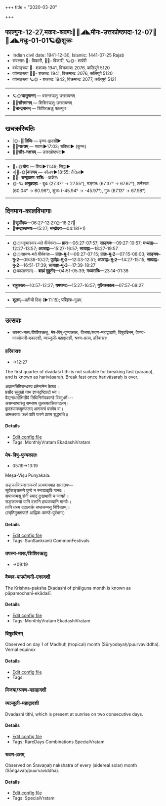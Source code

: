+++
title = "2020-03-20"

+++
## फाल्गुनः-12-27,मकरः-श्रवणः🌛🌌◢◣मीनः-उत्तरप्रोष्ठपदा-12-07🌌🌞◢◣मधुः-01-01🪐🌞शुक्रः
- Indian civil date: 1941-12-30, Islamic: 1441-07-25 Rajab
- संवत्सरः 🌛- विकारी, 🌌🌞- विकारी, 🪐🌞- शार्वरी
- वर्षसङ्ख्या 🌛- शकाब्दः 1941, विक्रमाब्दः 2076, कलियुगे 5120
- वर्षसङ्ख्या 🌌🌞- शकाब्दः 1941, विक्रमाब्दः 2076, कलियुगे 5120
- वर्षसङ्ख्या 🪐🌞 - शकाब्दः 1942, विक्रमाब्दः 2077, कलियुगे 5121
___________________
- 🪐🌞**ऋतुमानम्** — वसन्तऋतुः उत्तरायणम्
- 🌌🌞**सौरमानम्** — शिशिरऋतुः उत्तरायणम्
- 🌛**चान्द्रमानम्** — शिशिरऋतुः फाल्गुनः
___________________


## खचक्रस्थितिः
- |🌞-🌛|**तिथिः** — कृष्ण-द्वादशी►  
- 🌌🌛**नक्षत्रम्** — श्रवणः►17:03; श्रविष्ठा► (कुम्भः)  
- 🌌🌞**सौर-नक्षत्रम्** — उत्तरप्रोष्ठपदा►  
___________________
- 🌛+🌞**योगः** — शिवः►11:49; सिद्धः►  
- २|🌛-🌞|**करणम्** — कौलवः►18:55; तैतिलः►  
- 🌌🌛- **चन्द्राष्टम-राशिः**—कर्कटः  
- 🌞-🪐 **अमूढग्रहाः** - बुधः (27.37° → 27.55°), मङ्गलः (67.37° → 67.67°), शनैश्चरः (60.04° → 60.96°), शुक्रः (-45.94° → -45.97°), गुरुः (67.13° → 67.98°)
___________________


## दिनमान-कालविभागाः
- 🌅**सूर्योदयः**—06:27-12:27🌞️-18:27🌇  
- 🌛**चन्द्रास्तमयः**—15:27; **चन्द्रोदयः**—04:18(+1)  
___________________
- 🌞⚝भट्टभास्कर-मते वीर्यवन्तः— **प्रातः**—06:27-07:57; **साङ्गवः**—09:27-10:57; **मध्याह्नः**—12:27-13:57; **अपराह्णः**—15:27-16:57; **सायाह्नः**—18:27-19:57  
- 🌞⚝सायण-मते वीर्यवन्तः— **प्रातः-मु॰1**—06:27-07:15; **प्रातः-मु॰2**—07:15-08:03; **साङ्गवः-मु॰2**—09:39-10:27; **पूर्वाह्णः-मु॰2**—12:03-12:51; **अपराह्णः-मु॰2**—14:27-15:15; **सायाह्नः-मु॰2**—16:51-17:39; **सायाह्नः-मु॰3**—17:39-18:27  
- 🌞कालान्तरम्— **ब्राह्मं मुहूर्तम्**—04:51-05:39; **मध्यरात्रिः**—23:14-01:38  
___________________
- **राहुकालः**—10:57-12:27; **यमघण्टः**—15:27-16:57; **गुलिककालः**—07:57-09:27  
___________________
- **शूलम्**—प्रतीची दिक् (►11:15); **परिहारः**–गुडम्  
___________________

## उत्सवाः
- तपस्य-मासः/शिशिरऋतुः, मेष-विषु-पुण्यकालः, विजया/श्रवण-महाद्वादशी, विषुवदिनम्, वैष्णव-पापमोचनी-एकादशी, व्यञ्जुली-महाद्वादशी, श्रवण-व्रतम्, हरिवासरः
### हरिवासरः
- →12:27

The first quarter of dvādaśī tithi is not suitable for breaking fast (pāraṇa), and is known as harivāsaraḥ. Break fast once harivāsaraḥ is over.

अज्ञानतिमिरान्धस्य व्रतेनानेन केशव।  
प्रसीद सुमुखो नाथ ज्ञानदृष्टिप्रदो भव॥  
वैद्यनाथदीक्षितीये तिथिनिर्णयकाण्डे विष्णुधर्मे---  
असम्भाष्यांस्तु सम्भाष्य तुलस्यतसिकादलम्।  
द्वादश्यामच्युतफलम् आगस्त्यं पत्रमेव वा।   
आमलक्याः फलं वापि पारणे प्राश्य शुद्ध्यति॥



#### Details
- [Edit config file](https://github.com/jyotisham/adyatithi/blob/master/time_focus/monthly/ekAdashI/description_only/harivAsaraH.toml)
- Tags: MonthlyVratam EkadashiVratam


### मेष-विषु-पुण्यकालः
- 05:19→13:19

Meṣa-Viṣu Punyakala.

सङ्क्रान्तिस्नानाकरणे प्रत्यवायमाह शातातपः—  
सूर्यसङ्क्रमणे पुण्ये न स्नायाद्यदि मानवः।  
सप्तजन्मसु रोगी स्याद् दुःखभागी च जायते॥  
सङ्क्रान्त्यां यानि दत्तानि हव्यकव्यानि मानवैः।  
तानि तस्य ददात्यर्कः सप्तजन्मसु निश्चितम्॥  
(स्मृतिमुक्ताफले आह्निक-काण्डे-पूर्वभागः)



#### Details
- [Edit config file](https://github.com/jyotisham/adyatithi/blob/master/time_focus/sankrAnti/description_only/mESa-viSu-puNyakAlaH.toml)
- Tags: SunSankranti CommonFestivals


### तपस्य-मासः/शिशिरऋतुः
- →09:19
### वैष्णव-पापमोचनी-एकादशी

The Krishna-paksha Ekadashi of phālguna month is known as pāpamochanī-ekādaśī.

#### Details
- [Edit config file](https://github.com/jyotisham/adyatithi/blob/master/time_focus/monthly/ekAdashI/description_only/pApamOcanI-EkAdazI.toml)
- Tags: MonthlyVratam EkadashiVratam


### विषुवदिनम्

Observed on day 1 of Madhuḥ (tropical) month (Sūryodayaḥ/puurvaviddha). Vernal equinox

#### Details
- [Edit config file](https://github.com/jyotisham/adyatithi/blob/master/time_focus/Rtu/tropical/day/01/01/viSuva-dinam.toml)
- Tags: 


### विजया/श्रवण-महाद्वादशी
### व्यञ्जुली-महाद्वादशी

Dvadashi tithi, which is present at sunrise on two consecutive days.

#### Details
- [Edit config file](https://github.com/jyotisham/adyatithi/blob/master/time_focus/monthly/dvAdashI/description_only/vyaJjulI~mahAdvAdazI.toml)
- Tags: RareDays Combinations SpecialVratam


### श्रवण-व्रतम्

Observed on Śravaṇaḥ nakshatra of every (sidereal solar) month (Sāṅgavaḥ/puurvaviddha). 

#### Details
- [Edit config file](https://github.com/jyotisham/adyatithi/blob/master/general/sidereal_solar_month/nakshatra/00/22/zravaNa-vratam.toml)
- Tags: SpecialVratam


